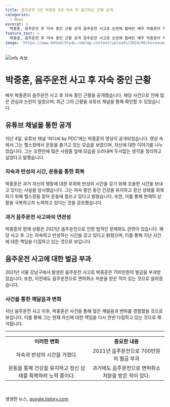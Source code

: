 ```yaml
---
title: 음주운전 2번 박중훈 2년 자숙 후 출근하는 근황 공개
categories:
  - News
excerpt: >
  박중훈, 음주운전 후 자숙 중인 근황 공개 음주운전 사고로 논란에 휩싸인 배우 박중훈이 자숙 중인 근황을 유튜브를 통해 공개했다. 최근 공개된 영상에서 그는 헬스장에서 운동에 몰두하고 있었으며, 자숙 중인 이유와 현재 심경에 대해 고백했다. 과거 음주운전으로 처벌받은 경험에 대해 후회하고 반성하는 모습을 드러내기도 했다. 그는 건강한 정신 상태를 유지하기 위해 운동에 전념하고 있으며, 자숙 기간을 통해 스스로에게 시간을 가져야 한다는 다짐을 했다.
feature_text: >
  박중훈, 음주운전 후 자숙 중인 근황 공개 음주운전 사고로 논란에 휩싸인 배우 박중훈이 자숙 중인 근황을 유튜브를 통해 공개했다. 최근 공개된 영상에서 그는 헬스장에서 운동에 몰두하고 있었으며, 자숙 중인 이유와 현재 심경에 대해 고백했다. 과거 음주운전으로 처벌받은 경험에 대해 후회하고 반성하는 모습을 드러내기도 했다. 그는 건강한 정신 상태를 유지하기 위해 운동에 전념하고 있으며, 자숙 기간을 통해 스스로에게 시간을 가져야 한다는 다짐을 했다.
image: 'https://www.behealthy4u.com/wp-content/uploads/2024/06/koreanews.jpg'
---
```


<p><img src="https://www.behealthy4u.com/wp-content/uploads/2024/06/koreanews.jpg" alt="info 속보" /></p>

<h1 data-ke-size="size26">박중훈, 음주운전 사고 후 자숙 중인 근황</h1>

<p data-ke-size="size16">배우 박중훈이 음주운전 사고 후 자숙 중인 근황을 공개했습니다. 해당 사건으로 인해 많은 관심과 논란이 일었으며, 최근 그의 근황을 유튜브 채널을 통해 확인할 수 있었습니다.</p>

<h2 data-ke-size="size24">유튜브 채널을 통한 공개</h2>

<p data-ke-size="size16">지난 4일, 유튜브 채널 ‘피디씨 by PDC’에는 박중훈의 영상이 공개되었습니다. 영상 속에서 그는 헬스장에서 운동을 즐기고 있는 모습을 보였으며, 자신에 대한 이야기를 나누었습니다. 그는 오랜만에 많은 사람들 앞에 모습을 드러내며 두서없는 생각을 정리하고 싶었다고 말했습니다.</p>

<h3 data-ke-size="size22">자숙과 반성의 시간, 운동을 통한 회복</h3>

<p data-ke-size="size16">박중훈은 과거 자신의 행동에 대한 후회와 반성의 시간을 갖기 위해 조용한 시간을 보내고 있다는 사실을 암시했습니다. 그는 자숙 중인 동안 건강을 유지하고 정신 상태를 회복하기 위해 헬스장을 찾아 운동에 힘쓰고 있다고 밝혔습니다. 또한, 이를 통해 현재의 상황을 극복하고자 노력하고 있다는 것을 강조했습니다.</p>

<h3 data-ke-size="size22">과거 음주운전 사고와의 연관성</h3>

<p data-ke-size="size16">박중훈의 현재 상황은 2021년 음주운전으로 인한 법적인 문제와도 관련이 있습니다. 해당 사고 후 그는 자숙하고 반성하는 시간을 갖고 있다고 밝혔으며, 이를 통해 지난 사건에 대한 책임을 다짐하고 있는 것으로 보입니다.</p>

<h2 data-ke-size="size24">음주운전 사고에 대한 벌금 부과</h2>

<p data-ke-size="size16">2021년 서울 강남구에서 발생한 음주운전 사고로 박중훈은 700만원의 벌금을 부과받았습니다. 또한, 이전에도 음주운전으로 면허취소 처분을 받은 적이 있는 것으로 알려졌습니다.</p>

<h3 data-ke-size="size22">사건을 통한 깨달음과 변화</h3>

<p data-ke-size="size16">지난 음주운전 사고 이후, 박중훈은 사건을 통해 많은 깨달음과 변화를 경험했을 것으로 보입니다. 이를 통해 그는 현재 자신에 대한 책임을 다시 한번 다짐하고 있는 것으로 해석됩니다.</p>

<hr>

<table>
<tbody>
<tr>
<td style="text-align: center; height: 17px;"><b>이러한 변화</b></td>
<td style="text-align: center; height: 17px;"><b>중요한 내용</b></td>
</tr>
<tr>
<td style="text-align: center; height: 17px;">자숙과 반성의 시간을 가졌다.</td>
<td style="text-align: center; height: 17px;">2021년 음주운전으로 700만원의 벌금 부과</td>
</tr>
<tr>
<td style="text-align: center; height: 17px;">운동을 통해 건강을 유지하고 정신 상태를 회복하려 노력 중이다.</td>
<td style="text-align: center; height: 17px;">과거에도 음주운전으로 면허취소 처분을 받은 적이 있다.</td>
</tr>
</tbody>
</table>

<p data-ke-size="size16">&nbsp;</p>
생생한 뉴스, <a href="https://qoogle.tistory.com" rel="dofollow">qoogle.tistory.com</a>


